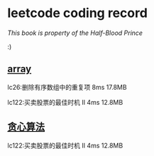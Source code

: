 # leetcode coding record

*This book is property of the Half-Blood Prince*

:)

## [array](./array)

lc26:删除有序数组中的重复项 8ms 17.8MB

lc122:买卖股票的最佳时机 II 4ms 12.8MB

## [贪心算法](./贪心/)

lc122:买卖股票的最佳时机 II 4ms 12.8MB
